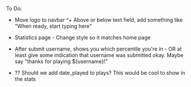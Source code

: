 To Do:

  + Move logo to navbar
  ^+ Above or below text field, add something like "When ready, start typing here"
  + Statistics page - Change style so it matches home page
  + After submit username, shows you which percentile you're in - OR at least give some indication that username was submitted okay. Maybe say "thanks for playing ${username}!"

  + ?? Should we add date_played to plays? This would be cool to show in the stats

